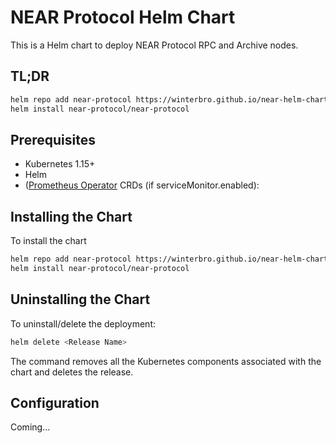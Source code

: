 # NEAR Protocol Helm Chart

This is a Helm chart to deploy NEAR Protocol RPC and Archive nodes.

## TL;DR

```bash
helm repo add near-protocol https://winterbro.github.io/near-helm-chart
helm install near-protocol/near-protocol
```

## Prerequisites

* Kubernetes 1.15+
* Helm
* ([Prometheus Operator](https://github.com/prometheus-operator/prometheus-operator) CRDs (if serviceMonitor.enabled):

## Installing the Chart

To install the chart

```bash
helm repo add near-protocol https://winterbro.github.io/near-helm-chart
helm install near-protocol/near-protocol
```

## Uninstalling the Chart

To uninstall/delete the deployment:

```bash
helm delete <Release Name>
```

The command removes all the Kubernetes components associated with the chart and deletes the release.

## Configuration

Coming...
